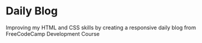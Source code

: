 # Daily Blog
Improving my HTML and CSS skills by creating a responsive daily blog from FreeCodeCamp Development Course
